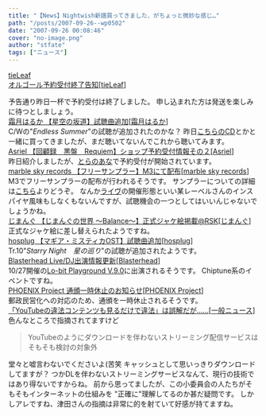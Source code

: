 ```yaml
---
title: "【News】Nightwish新譜買ってきました、がちょっと微妙な感じ…"
path: "/posts/2007-09-26--wp0502"
date: "2007-09-26 00:08:46"
cover: "no-image.png"
author: "stfate"
tags: ["ニュース"]
---
```


<style type="text/css">
<!--
p {white-space: pre-wrap};
-->
</style>

<a class="topics" href="http://tieleaf.net/" target="_blank">tieLeaf オルゴール予約受付終了告知</a><span class="junre">[<a href="http://tieleaf.net/" target="_blank">tieLeaf</a>]</span>
<div class="news">予告通り昨日一杯で予約受付は終了しました。
申し込まれた方は発送を楽しみに待つとしましょう。</div>
<a class="topics" href="http://www.team-e.co.jp/products_new/kdsd-00154/index.html" target="_blank">霜月はるか 【星空の坂道】試聴曲追加</a><span class="junre">[<a href="http://shimotsukin.com/" target="_blank">霜月はるか</a>]</span>
<div class="news">C/Wの"<em>Endless Summer</em>"の試聴が追加されたのかな？
昨日<a href="http://www.lantis.jp/new-release/data2.php?id=d21b6e1d91ec7c2519b427ef3d6238ad" target="_blank">こちらのCD</a>とかと一緒に買ってきましたが、まだ聴いてないんでこれから聴いてみます。</div>
<a class="topics" href="http://www.asriel.jp/m/" target="_blank">Asriel 【回顧録　黒盤　Requiem】ショップ予約受付情報その２</a><span class="junre">[<a href="http://www.asriel.jp/m/" target="_blank">Asriel</a>]</span>
<div class="news">昨日紹介しましたが、<a href="http://www.toranoana.jp/mailorder/cit/pagekit/0000/01/07/0000010732/index.html" target="_blank">とらのあな</a>で予約受付が開始されています。</div>
<a class="topics" href="http://www.marbleskyrecords.com/" target="_blank">marble sky records 【フリーサンプラー】M3にて配布</a><span class="junre">[<a href="http://www.marbleskyrecords.com/" target="_blank">marble sky records</a>]</span>
<div class="news">M3でフリーサンプラーの配布が行われるそうです。
サンプラーについての詳細は<a href="http://www.marbleskyrecords.com/free.html" target="_blank">こちら</a>よりどうぞ。
なんか<a href="http://www.marbleskyrecords.com/live/1/" target="_blank">ライヴ</a>の開催形態といい某レーベルさんのインスパイヤ風味もしなくもないんですが、試聴機会の一つとしてはいいんじゃないでしょうかね。</div>
<a class="topics" href="http://61.199.33.219/games/info/musicinfo/bellwood/jimang_balance/index.html" target="_blank">じまんぐ 【じまんぐの世界 ～Balance～】正式ジャケ絵掲載@RSK</a><span class="junre">[<a href="http://jimang.com/" target="_blank">じまんぐ</a>]</span>
<div class="news">正式なジャケ絵に差し替えられたようですね。</div>
<a class="topics" href="http://www.hosplug.com/index.html" target="_blank">hosplug 【マギア・ミスティカOST】試聴曲追加</a><span class="junre">[<a href="http://www.hosplug.com/index.html" target="_blank">hosplug</a>]</span>
<div class="news">Tr.10"<em>Starry Night　星の巡り</em>"の試聴が追加されたようです。</div>
<a class="topics" href="http://www.blasterhead.com/" target="_blank">Blasterhead Live/DJ出演情報更新</a><span class="junre">[<a href="http://www.blasterhead.com/" target="_blank">Blasterhead</a>]</span>
<div class="news">10/27開催の<a href="http://www.lbpg.net/" target="_blank">Lo-bit Playground V.9.0</a>に出演されるそうです。
Chiptune系のイベントですね。</div>
<a class="topics" href="http://www.p-pr.info/" target="_blank">PHOENIX Project 通頒一時休止のお知らせ</a><span class="junre">[<a href="http://www.p-pr.info/" target="_blank">PHOENIX Project</a>]</span>
<div class="news">郵政民営化への対応のため、通頒を一時休止されるそうです。</div>
<a class="topics" href="http://www.itmedia.co.jp/news/articles/0709/26/news098.html" target="_blank">「YouTubeの違法コンテンツも見るだけで違法」は誤解だが……</a><span class="junre">[<a href="" target="_blank">一般ニュース</a>]</span>
<div class="news">色んなところで指摘されてますけど<blockquote>YouTubeのようにダウンロードを伴わないストリーミング配信サービスはそもそも検討の対象外</blockquote>堂々と嘘言わないでくださいよ(苦笑
キャッシュとして思いっきりダウンロードしてますが？
つかDLを伴わないストリーミングサービスなんて、現行の技術ではあり得ないですからね。
前から思ってましたが、この小委員会の人たちがそもそもインターネットの仕組みを
"正確に"理解してるのか甚だ疑問です。
しかしアレですね、津田さんの指摘は非常に的を射ていて好感が持てますね。</div>
